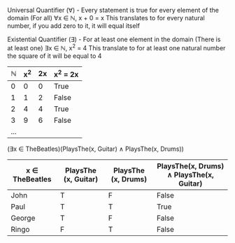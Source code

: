Universal Quantifier (∀) - Every statement is true for every element of the domain (For all)
	∀x ∈ ℕ, x + 0 = x
	This translates to for every natural number, if you add zero to it, it will equal itself


Existential Quantifier (∃) - For at least one element in the domain (There is at least one)
	∃x ∈ ℕ, x$^2$ = 4
	This translate to for at least one natural number the square of it will be equal to 4

| ℕ   | x$^2$ | 2x  | x$^2$ = 2x |
| --- | ----- | --- | ---------- |
| 0   | 0     | 0   | True       |
| 1   | 1     | 2   | False      |
| 2   | 4     | 4   | True       |
| 3   | 9     | 6   | False      |
| ... |       |     |            |

(∃x ∈ TheBeatles)(PlaysThe(x, Guitar) ∧ PlaysThe(x, Drums))

| x ∈ TheBeatles | PlaysThe (x, Guitar) | PlaysThe (x, Drums) | PlaysThe(x, Drums) ∧ PlaysThe(x, Guitar) |
| -------------- | -------------------- | ------------------- | ---------------------------------------- |
| John           | T                    | F                   | False                                    |
| Paul           | T                    | T                   | True                                     |
| George         | T                    | F                   | False                                    |
| Ringo          | F                    | T                   | False                                    |